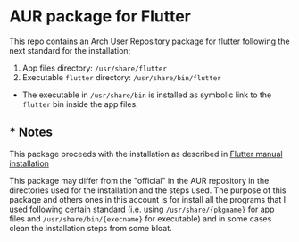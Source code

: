 # AUR package for Flutter
This repo contains an Arch User Repository package for flutter following the next standard for the installation:

1. App files directory: `/usr/share/flutter`
2. Executable `flutter` directory: `/usr/share/bin/flutter`

* The executable in `/usr/share/bin` is installed as symbolic link to the `flutter` bin inside the app files.

## * Notes

This package proceeds with the installation as described in [Flutter manual installation](https://docs.flutter.dev/get-started/install/linux#install-flutter-manually)

This package may differ from the "official" in the AUR repository in the directories used for the installation and the steps used. The purpose of this package and others 
ones in this account is for install all the programs that I used following certain standard (i.e. using `/usr/share/{pkgname}` for app files and `/usr/share/bin/{execname}`
for executable) and in some cases clean the installation steps from some bloat.